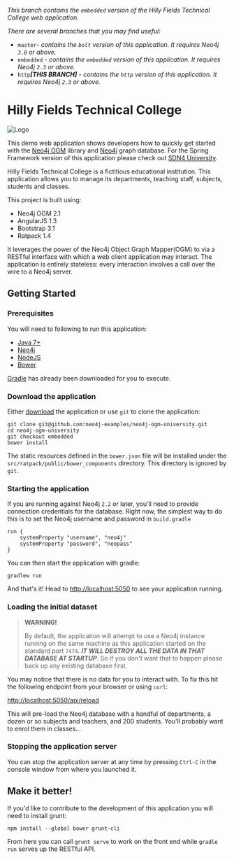 *This branch contains the `embedded` version of the Hilly Fields Technical College web application.*

*There are several branches that you may find useful:*

- `master`- *contains the `bolt` version of this application. It requires Neo4j `3.0` or above.*
- `embedded` - *contains the `embedded` version of this application. It requires Neo4j `2.3` or above.*
- `http`***[THIS BRANCH]***  - *contains the `http` version of this application. It requires Neo4j `2.3` or above.*

Hilly Fields Technical College
==============================

![Logo](https://raw.githubusercontent.com/neo4j-examples/sdn4-university/master/src/main/webapp/assets/images/engineering-dept.JPG)

This demo web application shows developers how to quickly get started with the [Neo4j OGM](https://github.com/neo4j/neo4j-ogm) library and [Neo4j](http://neo4j.org) graph database.  For the Spring Framework version of this application please check out [SDN4 University](https://github.com/neo4j-examples/sdn4-university).

Hilly Fields Technical College is a fictitious educational institution. This application allows you to manage its departments, teaching staff, subjects, students and classes.

This project is built using:

- Neo4j OGM 2.1
- AngularJS 1.3
- Bootstrap 3.1
- Ratpack 1.4


It leverages the power of the Neo4j Object Graph Mapper(OGM) to via a RESTful interface with which a web client application may interact. The application is entirely stateless: every interaction involves a call over the wire to a Neo4j server.

Getting Started
---------------

### Prerequisites

You will need to following to run this application:

- [Java 7+](http://www.oracle.com/technetwork/java/javase/downloads/index.html)
- [Neo4j](http://neo4j.org)
- [NodeJS](https://nodejs.org/en/)
- [Bower](https://bower.io/)

[Gradle](https://gradle.org/) has already been downloaded for you to execute.

### Download the application

Either [download](https://github.com/neo4j-examples/neo4j-ogm-university/archive/embedded.zip) the application or use `git` to clone the application:

```
git clone git@github.com:neo4j-examples/neo4j-ogm-university.git
cd neo4j-ogm-university
git checkout embedded
bower install
```

The static resources defined in the `bower.json` file will be installed under the `src/ratpack/public/bower_components` directory. This directory is ignored by `git`.

### Starting the application

If you are running against Neo4j `2.2` or later, you'll need to provide connection credentials for the database. Right now, the simplest way to do this is to set the Neo4j username and password in `build.gradle`

```
run {
    systemProperty "username", "neo4j"
    systemProperty "password", "neopass"
}
```

You can then start the application with gradle:

```
gradlew run
```

And that's it! Head to <http://localhost:5050> to see your application running.


### Loading the initial dataset

> **WARNING!**
>
> By default, the application will attempt to use a Neo4j instance running on the same machine as this application started on the standard port `7474`. ***IT WILL DESTROY ALL THE DATA IN THAT DATABASE AT STARTUP***. So if you don't want that to happen please back up any existing database first.

You may notice that there is no data for you to interact with. To fix this hit the following endpoint from your browser or using `curl`:

<http://localhost:5050/api/reload>

This will pre-load the Neo4j database with a handful of departments, a dozen or so subjects and teachers,
and 200 students. You'll probably want to enrol them in classes...


### Stopping the application server

You can stop the application server at any time by pressing `Ctrl-C` in the console window from where you launched it.


Make it better!
---------------
If you'd like to contribute to the development of this application you will need to install grunt:

```
npm install --global bower grunt-cli
```

From here you can call `grunt serve` to work on the front end while `gradle run` serves up the RESTful API.
